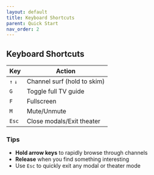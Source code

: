 ```yaml
---
layout: default
title: Keyboard Shortcuts
parent: Quick Start
nav_order: 2
---
```


## Keyboard Shortcuts

| Key | Action |
|-----|--------|
| `↑` `↓` | Channel surf (hold to skim) |
| `G` | Toggle full TV guide |
| `F` | Fullscreen |
| `M` | Mute/Unmute |
| `Esc` | Close modals/Exit theater |

### Tips

- **Hold arrow keys** to rapidly browse through channels
- **Release** when you find something interesting
- Use `Esc` to quickly exit any modal or theater mode
